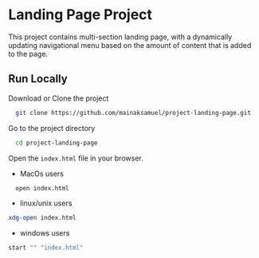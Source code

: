 # Landing Page Project

This project contains multi-section landing page, with a dynamically updating navigational menu 
based on the amount of content that is added to the page.

## Run Locally

Download or Clone the project

```bash
  git clone https://github.com/mainaksamuel/project-landing-page.git
```

Go to the project directory

```bash
  cd project-landing-page
```

Open the `index.html` file in your browser.

* MacOs users
```bash
  open index.html
```
* linux/unix users
```bash
xdg-open index.html
```
* windows users
```bash
start "" "index.html"
```
